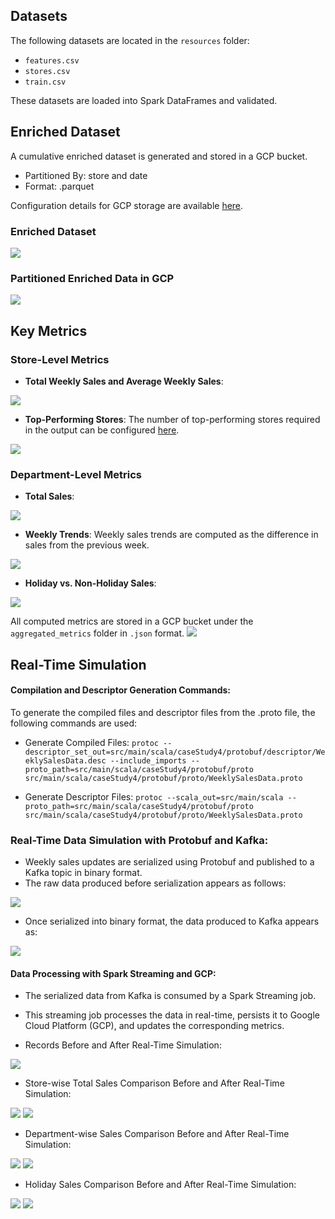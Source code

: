 ## Datasets
The following datasets are located in the `resources` folder:
- `features.csv`
- `stores.csv`
- `train.csv`

These datasets are loaded into Spark DataFrames and validated.

## Enriched Dataset
A cumulative enriched dataset is generated and stored in a GCP bucket.

- Partitioned By: store and date
- Format: .parquet 

Configuration details for GCP storage are available [here](config/Config.scala).
### Enriched Dataset 
![](images/enriched_data_sample.png)
### Partitioned Enriched Data in GCP 
![](images/enriched_data_gcp.png)


## Key Metrics
### Store-Level Metrics
- **Total Weekly Sales and Average Weekly Sales**:

![](images/store_metrics.png)

- **Top-Performing Stores**: The number of top-performing stores required in the output can be configured [here](config/Config.scala).

![](images/top_performing_stores.png)

### Department-Level Metrics
- **Total Sales**:

![](images/department_metrics.png)

- **Weekly Trends**: Weekly sales trends are computed as the difference in sales from the previous week.

![](images/weekly_trends.png)

- **Holiday vs. Non-Holiday Sales**:

![](images/holiday_comparison_sales.png)


All computed metrics are stored in a GCP bucket under the `aggregated_metrics` folder in `.json` format.
![](images/aggregated_metrics_gcp.png)


## Real-Time Simulation

#### Compilation and Descriptor Generation Commands:
To generate the compiled files and descriptor files from the .proto file, the following commands are used:
- Generate Compiled Files:
```protoc --descriptor_set_out=src/main/scala/caseStudy4/protobuf/descriptor/WeeklySalesData.desc --include_imports --proto_path=src/main/scala/caseStudy4/protobuf/proto src/main/scala/caseStudy4/protobuf/proto/WeeklySalesData.proto```


- Generate Descriptor Files:
```protoc --scala_out=src/main/scala --proto_path=src/main/scala/caseStudy4/protobuf/proto src/main/scala/caseStudy4/protobuf/proto/WeeklySalesData.proto```


### Real-Time Data Simulation with Protobuf and Kafka:
- Weekly sales updates are serialized using Protobuf and published to a Kafka topic in binary format.
- The raw data produced before serialization appears as follows:

![](images/kafka_producer_data.png)

- Once serialized into binary format, the data produced to Kafka appears as:

![](images/kafka_producer_console.png)


#### Data Processing with Spark Streaming and GCP:
- The serialized data from Kafka is consumed by a Spark Streaming job.
- This streaming job processes the data in real-time, persists it to Google Cloud Platform (GCP), and updates the corresponding metrics.

- Records Before and After Real-Time Simulation:

![](images/records_comparison.png)

- Store-wise Total Sales Comparison Before and After Real-Time Simulation:

![](images/store_metrics_comp1.png)
![](images/store_metrics_comp2.png)

- Department-wise Sales Comparison Before and After Real-Time Simulation:

![](images/dept_sales_comp1.png)
![](images/dept_sales_comp2.png)

- Holiday Sales Comparison Before and After Real-Time Simulation:

![](images/holiday_comp1.png)
![](images/holiday_comp2.png)
